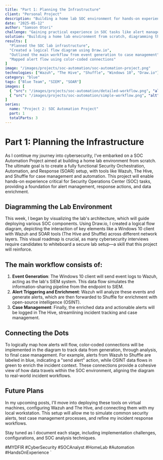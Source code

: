 ```yaml
---
title: "Part 1: Planning the Infrastructure"
client: "Personal Project"
description: "Building a home lab SOC environment for hands-on experience with SOAR tools like Wazuh, The Hive, and Shuffle."
date: "2025-05-12"
author: "Samson Otori"
challenge: "Gaining practical experience in SOC tasks like alert management, response actions, and data enrichment using a functional SOAR setup."
solution: "Building a home lab environment from scratch, diagramming the architecture, and planning the deployment of Wazuh, The Hive, and Shuffle for event logging, alert triggering/enrichment, and case management."
results: [
  "Planned the SOC lab infrastructure",
  "Created a logical flow diagram using Draw.io",
  "Outlined the main workflow from event generation to case management",
  "Mapped alert flow using color-coded connections"
]
image: "/images/projects/soc-automation/soc-automation-project.png"
technologies: ["Wazuh", "The Hive", "Shuffle", "Windows 10", "Draw.io"]
category: "blue"
tags: ["Blue Team", "SIEM", "SOAR"]
images: [
  { "src": "/images/projects/soc-automation/detailed-workflow.png", "alt": "Detailed SOC Automation Workflow showing connections between Wazuh, Shuffle, TheHive and other components" },
  { "src": "/images/projects/soc-automation/simple-workflow.png", "alt": "Simplified SOC Automation Workflow diagram showing the basic data flow between components" }
]
series:
  name: "Project 2: SOC Automation Project"
  part: 1
  totalParts: 3
---
```


# Part 1: Planning the Infrastructure

As I continue my journey into cybersecurity, I've embarked on a SOC Automation Project aimed at building a home lab environment from scratch. The ultimate goal is to create a fully functional Security Orchestration, Automation, and Response (SOAR) setup, with tools like Wazuh, The Hive, and Shuffle for case management and automation. This project will enable hands-on experience critical for Security Operations Center (SOC) tasks, providing a foundation for alert management, response actions, and data enrichment.

## Diagramming the Lab Environment

This week, I began by visualizing the lab's architecture, which will guide deploying various SOC components. Using Draw.io, I created a logical flow diagram, depicting the interaction of key elements like a Windows 10 client with Wazuh and SOAR tools (The Hive and Shuffle) across different network layers. This visual roadmap is crucial, as many cybersecurity interviews require candidates to whiteboard a secure lab setup—a skill that this project will reinforce.

## The main workflow consists of:

1. **Event Generation**: The Windows 10 client will send event logs to Wazuh, acting as the lab's SIEM system. This data flow simulates the information-sharing pipeline from the endpoint to SIEM.
2. **Alert Triggering and Enrichment**: Wazuh will analyze these events and generate alerts, which are then forwarded to Shuffle for enrichment with open-source intelligence (OSINT).
3. **Case Management**: Finally, the enriched data and actionable alerts will be logged in The Hive, streamlining incident tracking and case management.

## Connecting the Dots

To logically map how alerts will flow, color-coded connections will be implemented in the diagram to track data from generation, through analysis, to final case management. For example, alerts from Wazuh to Shuffle are labeled in blue, indicating a "send alert" action, while OSINT data flows in green to enrich the incident context. These connections provide a cohesive view of how data travels within the SOC environment, aligning the diagram to real-world incident workflows.

## Future Plans

In my upcoming posts, I'll move into deploying these tools on virtual machines, configuring Wazuh and The Hive, and connecting them with my local workstation. This setup will allow me to simulate common security alerts, test case management processes, and refine my incident response workflows.

Stay tuned as I document each stage, including implementation challenges, configurations, and SOC analysis techniques.

#MYDFIR #CyberSecurity #SOCAnalyst #HomeLab #Automation #HandsOnExperience
\`
